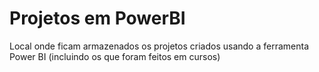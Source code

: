 # Projetos em PowerBI



Local onde ficam armazenados os projetos criados usando a ferramenta Power BI (incluindo os que foram feitos em cursos)

